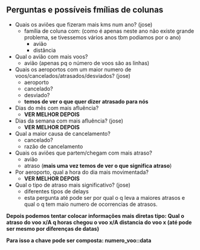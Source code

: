 ## Perguntas e possíveis fmílias de colunas
- Quais os aviões que fizeram mais kms num ano? (jose)
    - família de coluna com: (como é apenas neste ano não existe grande problema, se tivessemos vários anos tbm podiamos por o ano)
        - avião
        - distância
- Qual o avião com mais voos?
    - avião (apenas pq o número de voos são as linhas)
- Quais os aeroportos com um maior numero de voos/cancelados/atrasados/desviados? (jose)
    - aeroporto
    - cancelado?
    - desviado? 
    - **temos de ver o que quer dizer atrasado para nós**
- Dias do mês com mais afluência?
    - **VER MELHOR DEPOIS**
- Dias da semana com mais afluência? (jose)
    - **VER MELHOR DEPOIS**
- Qual a maior causa de cancelamento?
    - cancelado?
    - razão de cancelamento
- Quais os aviões que partem/chegam com mais atraso?
    - avião
    - atraso (**mais uma vez temos de ver o que significa atraso**)
- Por aeroporto, qual a hora do dia mais movimentada?
    - **VER MELHOR DEPOIS**
- Qual o tipo de atraso mais significativo? (jose)
    - diferentes tipos de delays
    - esta pergunta até pode ser por qual o q leva a maiores atrasos e qual o q tem maio numero de ocorrencias de atrasos.

**Depois podemos tentar colocar informações mais diretas tipo: Qual o atraso do voo x/A q horas chegou o voo x/A distancia do voo x (até pode ser mesmo por diferenças de datas)**

**Para isso a chave pode ser composta: numero_voo::data**